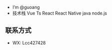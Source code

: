 - I’m @guoang
- 技术栈 Vue Ts React React Native java node.js
## 联系方式
- WX:  Lcc427428

<!---
guoang6/guoang6 is a ✨ special ✨ repository because its `README.md` (this file) appears on your GitHub profile.
You can click the Preview link to take a look at your changes.
--->
